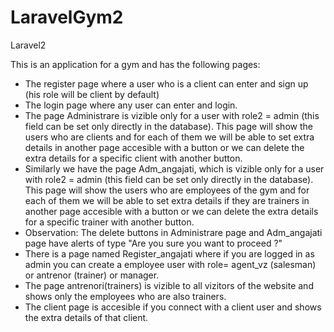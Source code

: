# LaravelGym2
Laravel2

This is an application for a gym and has the following pages:
- The register page where a user who is a client can enter and sign up (his role will be client by default)
- The login page where any user can enter and login.
- The page Administrare is vizible only for a user with role2 = admin (this field can be set only directly in the
 database). 
This page will show the users who are clients and for each of them we will be able to set extra details in another 
page accesible with a button or we can delete the extra details for a specific client with another button.
- Similarly we have the page Adm_angajati, which is vizible only for a user with role2 = admin (this field can be
 set only directly in the database). 
This page will show the users who are employees of the gym and for each of them we will be able to set extra details
 if they are trainers in another page accesible with a button or we can delete the extra details for a specific 
 trainer with another button.
- Observation: The delete buttons in Administrare page and Adm_angajati page have alerts of type
 "Are you sure you want to proceed ?"
- There is a page named Register_angajati where if you are logged in as admin you can create a employee user with 
 role= agent_vz (salesman) or antrenor (trainer) or manager.
- The page antrenori(trainers) is vizible to all vizitors of the website and shows only the employees who
 are also trainers.
- The client page is accesible if you connect with a client user and shows the extra details of that client.
